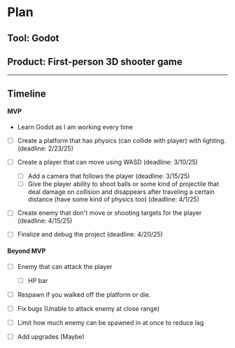 # Plan

## Tool: Godot
## Product: First-person 3D shooter game

---

## Timeline

#### MVP

- Learn Godot as I am working every time
- [ ] Create a platform that has physics (can collide with player) with lighting. (deadline: 2/23/25)

- [ ] Create a player that can move using WASD (deadline: 3/10/25)
  - [ ] Add a camera that follows the player (deadline: 3/15/25)
  - [ ] Give the player ability to shoot balls or some kind of projectile that deal damage on collision and disappears after traveling a certain distance (have some kind of physics too) (deadline: 4/1/25)

- [ ] Create enemy that don't move or shooting targets for the player (deadline: 4/15/25)

- [ ] Finalize and debug the project (deadline: 4/20/25)

#### Beyond MVP


- [ ] Enemy that can attack the player
  - [ ] HP bar
- [ ] Respawn if you walked off the platform or die.
- [ ] Fix bugs (Unable to attack enemy at close range)
- [ ] Limit how much enemy can be spawned in at once to reduce lag
- [ ] Add upgrades (Maybe)



<!-- EXAMPLE

## Tool: APIs
## Product: Green Glass Door riddle app

## Timeline

### MVP

- [ ] Front-end
  - [x] Webpage to collect input from user (deadline: 4/15)
  - [ ] Webpage to display "yes, but a ___ can't" or "no, but a ___ can" (deadline: 5/1)
- [x] Back-end
  - [x] Use regex to test whether or not the word can go through the GGD (deadline: 3/1)
  - [x] Use the Twinword API to find related words (deadline: 3/15)
    - [ ] Iterate through the words until an opposite example can be found (deadline: 4/1)

#### Beyond MVP

- [ ] Use another API to make sure the opposite example is a noun
- [ ] Automate notification of API limit to make sure I don’t exceed free quota
- [ ] A multiple choice quizzer that will test the user’s knowledge of the solution

-->





<!-- DO NOT USE THIS YET

| Name | Glows | Grows |
| -------- | ------- | ------- |
|   |   |
|   |   |
|   |   |
|   |   |
|   |   |
|   |   |

-->
